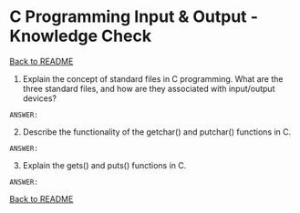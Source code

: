 # C Programming Input & Output - Knowledge Check

[Back to README](README.md)

1. Explain the concept of standard files in C programming. What are the three standard files, and how are they associated with input/output devices?
```
ANSWER:
```

2. Describe the functionality of the getchar() and putchar() functions in C.
```
ANSWER:
```

3. Explain the gets() and puts() functions in C.
```
ANSWER:
```

[Back to README](README.md)